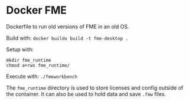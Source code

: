 # Docker FME
Dockerfile to run old versions of FME in an old OS.  

Build with:
`docker buildx build -t fme-desktop .`

Setup with:
```
mkdir fme_runtime
chmod a+rwx fme_runtime/
```

Execute with:
`./fmeworkbench`

The `fme_runtime` directory is used to store licenses and config outside of the container.
It can also be used to hold data and save `.fmw` files.
